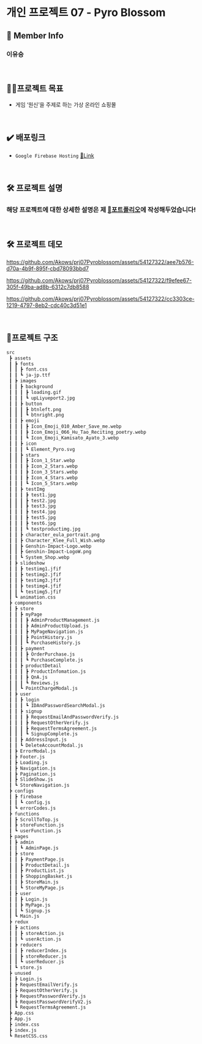 # 개인 프로젝트 07 - Pyro Blossom

## 👥 Member Info

### 이유승

<br/>

## 💪🏻프로젝트 목표

- 게임 ‘원신’을 주제로 하는 가상 온라인 쇼핑몰

<br/>

## ✔️ 배포링크

- `Google Firebase Hosting` [🔗Link](https://prj07pyroblossom.web.app/store)

<br/>

## 🛠️ 프로젝트 설명

### 해당 프로젝트에 대한 상세한 설명은 제 [🔗포트폴리오](https://www.notion.so/6f40078f4a3340a1955b62cf823e4b9a?pvs=4#23e873f37ee749f7a1655c694f3b24f3)에 작성해두었습니다!

<br/>

## 🛠️ 프로젝트 데모

https://github.com/Akows/prj07Pyroblossom/assets/54127322/aee7b576-d70a-4b9f-895f-cbd78093bbd7


https://github.com/Akows/prj07Pyroblossom/assets/54127322/f9efee67-305f-49ba-ad8b-6312c7db8588


https://github.com/Akows/prj07Pyroblossom/assets/54127322/cc3303ce-1219-4797-8eb2-cdc40c3d51e1


<br/>

## 🌲프로젝트 구조

```bash
src
 ┣ assets
 ┃ ┣ fonts
 ┃ ┃ ┣ font.css
 ┃ ┃ ┗ ja-jp.ttf
 ┃ ┣ images
 ┃ ┃ ┣ background
 ┃ ┃ ┃ ┣ loading.gif
 ┃ ┃ ┃ ┗ upLiyueport2.jpg
 ┃ ┃ ┣ button
 ┃ ┃ ┃ ┣ btnleft.png
 ┃ ┃ ┃ ┗ btnright.png
 ┃ ┃ ┣ emoji
 ┃ ┃ ┃ ┣ Icon_Emoji_010_Amber_Save_me.webp
 ┃ ┃ ┃ ┣ Icon_Emoji_066_Hu_Tao_Reciting_poetry.webp
 ┃ ┃ ┃ ┗ Icon_Emoji_Kamisato_Ayato_3.webp
 ┃ ┃ ┣ icon
 ┃ ┃ ┃ ┗ Element_Pyro.svg
 ┃ ┃ ┣ stars
 ┃ ┃ ┃ ┣ Icon_1_Star.webp
 ┃ ┃ ┃ ┣ Icon_2_Stars.webp
 ┃ ┃ ┃ ┣ Icon_3_Stars.webp
 ┃ ┃ ┃ ┣ Icon_4_Stars.webp
 ┃ ┃ ┃ ┗ Icon_5_Stars.webp
 ┃ ┃ ┣ testImg
 ┃ ┃ ┃ ┣ test1.jpg
 ┃ ┃ ┃ ┣ test2.jpg
 ┃ ┃ ┃ ┣ test3.jpg
 ┃ ┃ ┃ ┣ test4.jpg
 ┃ ┃ ┃ ┣ test5.jpg
 ┃ ┃ ┃ ┣ test6.jpg
 ┃ ┃ ┃ ┗ testproductimg.jpg
 ┃ ┃ ┣ character_eula_portrait.png
 ┃ ┃ ┣ Character_Klee_Full_Wish.webp
 ┃ ┃ ┣ Genshin-Impact-Logo.webp
 ┃ ┃ ┣ Genshin-Impact-LogoW.png
 ┃ ┃ ┗ System_Shop.webp
 ┃ ┣ slideshow
 ┃ ┃ ┣ testimg1.jfif
 ┃ ┃ ┣ testimg2.jfif
 ┃ ┃ ┣ testimg3.jfif
 ┃ ┃ ┣ testimg4.jfif
 ┃ ┃ ┗ testimg5.jfif
 ┃ ┗ animation.css
 ┣ components
 ┃ ┣ store
 ┃ ┃ ┣ myPage
 ┃ ┃ ┃ ┣ AdminProductManagement.js
 ┃ ┃ ┃ ┣ AdminProductUpload.js
 ┃ ┃ ┃ ┣ MyPageNavigation.js
 ┃ ┃ ┃ ┣ PointHistory.js
 ┃ ┃ ┃ ┗ PurchaseHistory.js
 ┃ ┃ ┣ payment
 ┃ ┃ ┃ ┣ OrderPurchase.js
 ┃ ┃ ┃ ┗ PurchaseComplete.js
 ┃ ┃ ┣ productDetail
 ┃ ┃ ┃ ┣ ProductInfomation.js
 ┃ ┃ ┃ ┣ QnA.js
 ┃ ┃ ┃ ┗ Reviews.js
 ┃ ┃ ┗ PointChargeModal.js
 ┃ ┣ user
 ┃ ┃ ┣ login
 ┃ ┃ ┃ ┗ IDAndPasswordSearchModal.js
 ┃ ┃ ┣ signup
 ┃ ┃ ┃ ┣ RequestEmailAndPasswordVerify.js
 ┃ ┃ ┃ ┣ RequestOtherVerify.js
 ┃ ┃ ┃ ┣ RequestTermsAgreement.js
 ┃ ┃ ┃ ┗ SignupComplete.js
 ┃ ┃ ┣ AddressInput.js
 ┃ ┃ ┗ DeleteAccountModal.js
 ┃ ┣ ErrorModal.js
 ┃ ┣ Footer.js
 ┃ ┣ Loading.js
 ┃ ┣ Navigation.js
 ┃ ┣ Pagination.js
 ┃ ┣ SlideShow.js
 ┃ ┗ StoreNavigation.js
 ┣ configs
 ┃ ┣ firebase
 ┃ ┃ ┗ config.js
 ┃ ┗ errorCodes.js
 ┣ functions
 ┃ ┣ ScrollToTop.js
 ┃ ┣ storeFunction.js
 ┃ ┗ userFunction.js
 ┣ pages
 ┃ ┣ admin
 ┃ ┃ ┗ AdminPage.js
 ┃ ┣ store
 ┃ ┃ ┣ PaymentPage.js
 ┃ ┃ ┣ ProductDetail.js
 ┃ ┃ ┣ ProductList.js
 ┃ ┃ ┣ ShoppingBasket.js
 ┃ ┃ ┣ StoreMain.js
 ┃ ┃ ┗ StoreMyPage.js
 ┃ ┣ user
 ┃ ┃ ┣ Login.js
 ┃ ┃ ┣ MyPage.js
 ┃ ┃ ┗ Signup.js
 ┃ ┗ Main.js
 ┣ redux
 ┃ ┣ actions
 ┃ ┃ ┣ storeAction.js
 ┃ ┃ ┗ userAction.js
 ┃ ┣ reducers
 ┃ ┃ ┣ reducerIndex.js
 ┃ ┃ ┣ storeReducer.js
 ┃ ┃ ┗ userReducer.js
 ┃ ┗ store.js
 ┣ unused
 ┃ ┣ Login.js
 ┃ ┣ RequestEmailVerify.js
 ┃ ┣ RequestOtherVerify.js
 ┃ ┣ RequestPasswordVerify.js
 ┃ ┣ RequestPasswordVerifyV2.js
 ┃ ┗ RequestTermsAgreement.js
 ┣ App.css
 ┣ App.js
 ┣ index.css
 ┣ index.js
 ┗ ResetCSS.css
```
